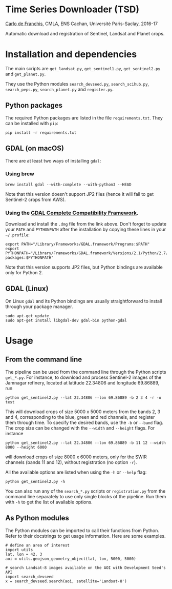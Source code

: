 # Time Series Downloader (TSD)

[Carlo de Franchis](mailto:carlo.de-franchis@ens-cachan.fr),
CMLA, ENS Cachan, Université Paris-Saclay, 2016-17

Automatic download and registration of Sentinel, Landsat and Planet crops.

# Installation and dependencies
The main scripts are `get_landsat.py`, `get_sentinel1.py`, `get_sentinel2.py`
and `get_planet.py`.

They use the Python modules `search_devseed.py`, `search_scihub.py`,
`search_peps.py`, `search_planet.py` and `register.py`.

## Python packages
The required Python packages are listed in the file `requirements.txt`. They
can be installed with `pip`:

    pip install -r requirements.txt

## GDAL (on macOS)
There are at least two ways of installing `gdal`:

### Using brew

    brew install gdal --with-complete --with-python3 --HEAD

Note that this version doesn't support JP2 files (hence it will fail to get
Sentinel-2 crops from AWS).

### Using the [GDAL Complete Compatibility Framework](http://www.kyngchaos.com/files/software/frameworks/GDAL_Complete-2.1.dmg).

Download and install the `.dmg` file from the link above. Don't forget to
update your `PATH` and `PYTHONPATH` after the installation by copying these lines
in your `~/.profile`:

    export PATH="/Library/Frameworks/GDAL.framework/Programs:$PATH"
    export PYTHONPATH="/Library/Frameworks/GDAL.framework/Versions/2.1/Python/2.7/site-packages:$PYTHONPATH"

Note that this version supports JP2 files, but Python bindings are available only for Python 2.


## GDAL (Linux)
On Linux `gdal` and its Python bindings are usually straightforward to install
through your package manager.

    sudo apt-get update
    sudo apt-get install libgdal-dev gdal-bin python-gdal


# Usage

## From the command line
The pipeline can be used from the command line through the Python scripts
`get_*.py`. For instance, to download and process Sentinel-2 images of the
Jamnagar refinery, located at latitude 22.34806 and longitude 69.86889, run

    python get_sentinel2.py --lat 22.34806 --lon 69.86889 -b 2 3 4 -r -o test

This will download crops of size 5000 x 5000 meters from the bands 2, 3 and 4,
corresponding to the blue, green and red channels, and register them through
time. To specify the desired bands, use the `-b` or `--band` flag. The crop
size can be changed with the `--width` and `--height` flags. For instance

    python get_sentinel2.py --lat 22.34806 --lon 69.86889 -b 11 12 --width 8000 --height 6000

will download crops of size 8000 x 6000 meters, only for the SWIR channels (bands 11
and 12), without registration (no option `-r`).

All the available options are listed when using the `-h` or `--help` flag:

    python get_sentinel2.py -h

You can also run any of the `search_*.py` scripts or `registration.py` from
the command line separately to use only single blocks of the pipeline. Run them
with `-h` to get the list of available options.

## As Python modules

The Python modules can be imported to call their functions from Python. Refer
to their docstrings to get usage information. Here are some examples.

    # define an area of interest
    import utils
    lat, lon = 42, 3
    aoi = utils.geojson_geometry_object(lat, lon, 5000, 5000)

    # search Landsat-8 images available on the AOI with Development Seed's API
    import search_devseed
    x = search_devseed.search(aoi, satellite='Landsat-8')
